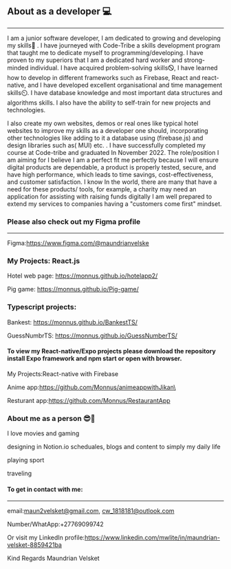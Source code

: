 ## About as a developer 💻
---
I am a junior software developer, I am dedicated to growing and developing my skills🌱 .
I have journeyed with Code-Tribe a skills development program that taught me to dedicate myself to programming/developing. I have proven to my superiors that I
am a dedicated hard worker and strong-minded individual. I have acquired problem-solving
skills🛇, I have learned how to develop in different frameworks such as Firebase, React and
react-native, and I have developed excellent organisational and time management skills⏲. I
have database knowledge and most important data structures and algorithms skills. I also
have the ability to self-train for new projects and technologies.

I also create my own websites, demos or real ones like typical hotel websites to improve my skills as a developer one should, incorporating other technologies like adding to it a database using (firebase.js) and design libraries such as( MUI) etc.
. I have successfully completed my course at Code-tribe and graduated In November 2022.
The role/position I am aiming for I believe I am a perfect fit me perfectly because I will ensure digital products
are dependable, a product is properly tested, secure, and have high performance, which
leads to time savings, cost-effectiveness, and customer satisfaction.
I know In the world, there are many that have a need for these products/ tools, for
example, a charity may need an application for assisting with raising funds digitally
I am well prepared to extend my services to companies having a "customers come first" mindset.


### Please also check out my Figma profile
---
Figma:https://www.figma.com/@maundrianvelske

### My Projects: React.js
Hotel web page: https://monnus.github.io/hotelapp2/

Pig game: https://monnus.github.io/Pig-game/

### Typescript projects:
Bankest: https://monnus.github.io/BankestTS/

GuessNumbrTS: https://monnus.github.io/GuessNumberTS/

#### To view my React-native/Expo projects please download the repository install Expo framework and npm start or open with browser.
My Projects:React-native with Firebase

Anime app:https://github.com/Monnus/animeappwithJikan\

Resturant app:https://github.com/Monnus/RestaurantApp

### About me as a person 😎🤗
I love movies and gaming

designing in Notion.io scheduales, blogs and content to simply my daily life

playing sport

traveling 

#### To get in contact with me:
---
email:maun2velsket@gmail.com, cw_1818181@outlook.com

Number/WhatApp:+27769099742

Or visit my LinkedIn profile:https://www.linkedin.com/mwlite/in/maundrian-velsket-8859421ba

Kind Regards
Maundrian Velsket
